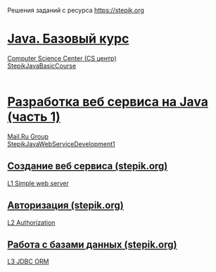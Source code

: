 Решения заданий с ресурса https://stepik.org

# [Java. Базовый курс](https://stepik.org/course/187/syllabus)<br>
[Computer Science Center (CS центр)](https://stepik.org/org/compscicenter)<br>
[StepikJavaBasicCourse](https://github.com/sergbelov/Stepik/tree/StepikJavaBasicCourse/StepikJavaBasicCourse)<br><br>

# [Разработка веб сервиса на Java (часть 1)](https://stepik.org/course/146/syllabus)<br>
[Mail.Ru Group](https://stepik.org/org/mailru)<br>
[StepikJavaWebServiceDevelopment1](https://github.com/sergbelov/Stepik/tree/StepikJavaWebServiceDevelopment1/StepikJavaWebServiceDevelopment1)<br>

## [Создание веб сервиса (stepik.org)](https://stepik.org/lesson/12196/step/12?unit=2765)<br>
[L1 Simple web server](https://github.com/sergbelov/Stepik/tree/StepikJavaWebServiceDevelopment1/StepikJavaWebServiceDevelopment1/L1%20Simple%20web%20server)<br>

## [Авторизация (stepik.org)](https://stepik.org/lesson/12497/step/15?unit=2967)<br>
[L2 Authorization](https://github.com/sergbelov/Stepik/tree/StepikJavaWebServiceDevelopment1/StepikJavaWebServiceDevelopment1/L2%20Authorization)<br>

## [Работа с базами данных (stepik.org)](https://stepik.org/lesson/12405/step/15?unit=2835)<br>
[L3 JDBC ORM](https://github.com/sergbelov/Stepik/tree/StepikJavaWebServiceDevelopment1/StepikJavaWebServiceDevelopment1/L3%20JDBC%20ORM)<br><br>

